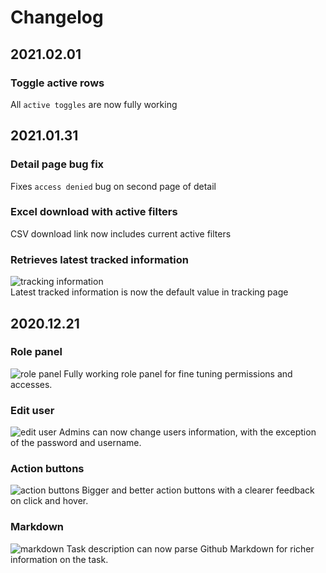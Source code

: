 # Changelog
## 2021.02.01
### Toggle active rows
All `active toggles` are now fully working

## 2021.01.31
### Detail page bug fix
Fixes `access denied` bug on second page of detail

### Excel download with active filters
CSV download link now includes current active filters

### Retrieves latest tracked information
![tracking information](https://i.imgur.com/ZuBtRtq.png)  
Latest tracked information is now the default value in tracking page

## 2020.12.21
### Role panel
![role panel](https://i.imgur.com/QhCpTWm.png)
Fully working role panel for fine tuning permissions and accesses.

### Edit user
![edit user](https://i.imgur.com/Qzffgs3.png)
Admins can now change users information, with the exception of the password and username.

### Action buttons
![action buttons](https://i.imgur.com/lrB9m5k.png)
Bigger and better action buttons with a clearer feedback on click and hover.

### Markdown
![markdown](https://i.imgur.com/0KlAXEV.png)
Task description can now parse Github Markdown for richer information on the task.